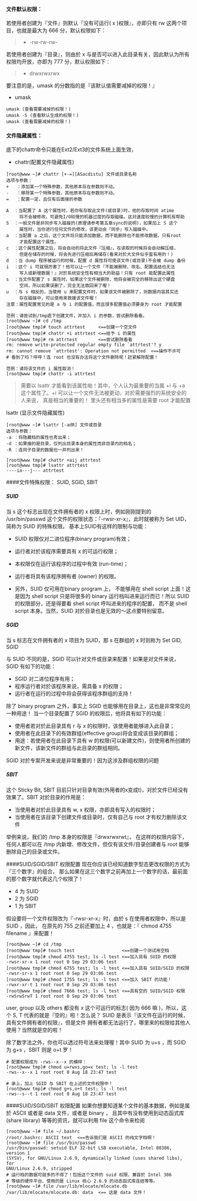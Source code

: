 ﻿#### 文件默认权限：
若使用者创建为『文件』则默认『没有可运行( x )权限』，亦即只有 rw 这两个项目，也就是最大为 666 分，默认权限如下：
>* -rw-rw-rw-

若使用者创建为『目录』，则由於 x 与是否可以进入此目录有关，因此默认为所有权限均开放，亦即为 777 分，默认权限如下：
>* drwxrwxrwx

要注意的是，umask 的分数指的是『该默认值需要减掉的权限！』

* umask
```
umask (查看需要减掉的权限！)
umask -S (查看默认生成的权限！)
umask (查看需要减掉的权限！)
```

#### 文件隐藏属性：
底下的chattr命令只能在Ext2/Ext3的文件系统上面生效，
* chattr(配置文件隐藏属性)
```
[root@www ~]# chattr [+-=][ASacdistu] 文件或目录名称
选项与参数：
+   ：添加某一个特殊参数，其他原本存在参数则不动。
-   ：移除某一个特殊参数，其他原本存在参数则不动。
=   ：配置一定，且仅有后面接的参数
 
A  ：当配置了 A 这个属性时，若你有存取此文件(或目录)时，他的存取时间 atime
     将不会被修改，可避免I/O较慢的机器过度的存取磁碟。这对速度较慢的计算机有帮助
S  ：一般文件是非同步写入磁碟的(原理请参考第五章sync的说明)，如果加上 S 这个
     属性时，当你进行任何文件的修改，该更动会『同步』写入磁碟中。
a  ：当配置 a 之后，这个文件将只能添加数据，而不能删除也不能修改数据，只有root 
     才能配置这个属性。 
c  ：这个属性配置之后，将会自动的将此文件『压缩』，在读取的时候将会自动解压缩，
     但是在储存的时候，将会先进行压缩后再储存(看来对於大文件似乎蛮有用的！)
d  ：当 dump 程序被运行的时候，配置 d 属性将可使该文件(或目录)不会被 dump 备份
i  ：这个 i 可就很厉害了！他可以让一个文件『不能被删除、改名、配置连结也无法
     写入或新增数据！』对於系统安全性有相当大的助益！只有 root 能配置此属性
s  ：当文件配置了 s 属性时，如果这个文件被删除，他将会被完全的移除出这个硬盘
     空间，所以如果误删了，完全无法救回来了喔！
u  ：与 s 相反的，当使用 u 来配置文件时，如果该文件被删除了，则数据内容其实还
     存在磁碟中，可以使用来救援该文件喔！
注意：属性配置常见的是 a 与 i 的配置值，而且很多配置值必须要身为 root 才能配置
 
范例：请尝试到/tmp底下创建文件，并加入 i 的参数，尝试删除看看。
[root@www ~]# cd /tmp
[root@www tmp]# touch attrtest     <==创建一个空文件
[root@www tmp]# chattr +i attrtest <==给予 i 的属性
[root@www tmp]# rm attrtest        <==尝试删除看看
rm: remove write-protected regular empty file `attrtest'? y
rm: cannot remove `attrtest': Operation not permitted  <==操作不许可
# 看到了吗？呼呼！连 root 也没有办法将这个文件删除呢！赶紧解除配置！
 
范例：请将该文件的 i 属性取消！
[root@www tmp]# chattr -i attrtest
```
>需要以 lsattr 才能看到该属性呦！其中，个人认为最重要的当属 +i 与 +a 这个属性了。+i 可以让一个文件无法被更动，对於需要强烈的系统安全的人来说， 真是相当的重要的！
里头还有相当多的属性是需要 root 才能配置

lsattr (显示文件隐藏属性)
```
[root@www ~]# lsattr [-adR] 文件或目录
选项与参数：
-a ：将隐藏档的属性也秀出来；
-d ：如果接的是目录，仅列出目录本身的属性而非目录内的档名；
-R ：连同子目录的数据也一并列出来！ 
 
[root@www tmp]# chattr +aij attrtest
[root@www tmp]# lsattr attrtest
----ia---j--- attrtest
```

####文件特殊权限： SUID, SGID, SBIT
##### SUID
当 s 这个标志出现在文件拥有者的 x 权限上时，例如刚刚提到的 /usr/bin/passwd 这个文件的权限状态：『-rwsr-xr-x』，此时就被称为 Set UID，简称为 SUID 的特殊权限。
基本上SUID有这样的限制与功能：

* SUID 权限仅对二进位程序(binary program)有效；
* 运行者对於该程序需要具有 x 的可运行权限；
* 本权限仅在运行该程序的过程中有效 (run-time)；
* 运行者将具有该程序拥有者 (owner) 的权限。


* 另外，SUID 仅可用在binary program 上， 不能够用在 shell script 上面！这是因为 shell script 只是将很多的 binary 运行档叫进来运行而已！所以 SUID 的权限部分，还是得要看 shell script 呼叫进来的程序的配置， 而不是 shell script 本身。当然，SUID 对於目录也是无效的～这点要特别留意。

##### SGID
当 s 标志在文件拥有者的 x 项目为 SUID，那 s 在群组的 x 时则称为 Set GID, SGID

与 SUID 不同的是，SGID 可以针对文件或目录来配置！如果是对文件来说， SGID 有如下的功能：
 
* SGID 对二进位程序有用；
* 程序运行者对於该程序来说，需具备 x 的权限；
* 运行者在运行的过程中将会获得该程序群组的支持！

除了 binary program 之外，事实上 SGID 也能够用在目录上，这也是非常常见的一种用途！ 当一个目录配置了 SGID 的权限后，他将具有如下的功能：

* 使用者若对於此目录具有 r 与 x 的权限时，该使用者能够进入此目录；
* 使用者在此目录下的有效群组(effective group)将会变成该目录的群组；
* 用途：若使用者在此目录下具有 w 的权限(可以新建文件)，则使用者所创建的新文件，该新文件的群组与此目录的群组相同。

SGID 对於专案开发来说是非常重要的！因为这涉及群组权限的问题

##### SBIT
这个 Sticky Bit, SBIT 目前只针对目录有效(外用者的x变成t)，对於文件已经没有效果了。SBIT 对於目录的作用是：

* 当使用者对於此目录具有 w, x 权限，亦即具有写入的权限时；
* 当使用者在该目录下创建文件或目录时，仅有自己与 root 才有权力删除该文件

举例来说，我们的 /tmp 本身的权限是『drwxrwxrwt』， 在这样的权限内容下，任何人都可以在 /tmp 内新增、修改文件，但仅有该文件/目录创建者与 root 能够删除自己的目录或文件。

####SUID/SGID/SBIT 权限配置
 现在你应该已经知道数字型态更改权限的方式为『三个数字』的组合， 那么如果在这三个数字之前再加上一个数字的话，最前面的那个数字就代表这几个权限了！

* 4 为 SUID
* 2 为 SGID
* 1 为 SBIT

假设要将一个文件权限改为『-rwsr-xr-x』时，由於 s 在使用者权限中，所以是 SUID ，因此， 在原先的 755 之前还要加上 4 ，也就是：『 chmod 4755 filename 』来配置！
```
[root@www ~]# cd /tmp
[root@www tmp]# touch test                  <==创建一个测试用空档
[root@www tmp]# chmod 4755 test; ls -l test <==加入具有 SUID 的权限
-rwsr-xr-x 1 root root 0 Sep 29 03:06 test
[root@www tmp]# chmod 6755 test; ls -l test <==加入具有 SUID/SGID 的权限
-rwsr-sr-x 1 root root 0 Sep 29 03:06 test
[root@www tmp]# chmod 1755 test; ls -l test <==加入 SBIT 的功能！
-rwxr-xr-t 1 root root 0 Sep 29 03:06 test
[root@www tmp]# chmod 7666 test; ls -l test <==具有空的 SUID/SGID 权限
-rwSrwSrwT 1 root root 0 Sep 29 03:06 test
```
user, group 以及 others 都没有 x 这个可运行的标志( 因为 666 嘛 )，所以，这个 S, T 代表的就是『空的』啦！怎么说？ SUID 是表示『该文件在运行的时候，具有文件拥有者的权限』，但是文件 拥有者都无法运行了，哪里来的权限给其他人使用？当然就是空的啦！

除了数字法之外，你也可以透过符号法来处理喔！其中 SUID 为 u+s ，而 SGID 为 g+s ，SBIT 则是 o+t 罗！
```
# 配置权限成为 -rws--x--x 的模样：
[root@www tmp]# chmod u=rwxs,go=x test; ls -l test
-rws--x--x 1 root root 0 Aug 18 23:47 test

# 承上，加上 SGID 与 SBIT 在上述的文件权限中！
[root@www tmp]# chmod g+s,o+t test; ls -l test
-rws--s--t 1 root root 0 Aug 18 23:47 test
```

####SUID/SGID/SBIT 权限配置
如果你想要知道某个文件的基本数据，例如是属於 ASCII 或者是 data 文件，或者是 binary ， 且其中有没有使用到动态函式库 (share library) 等等的资讯，就可以利用 file 这个命令来检阅
```
[root@www ~]# file ~/.bashrc
/root/.bashrc: ASCII text  <==告诉我们是 ASCII 的纯文字档啊！
[root@www ~]# file /usr/bin/passwd
/usr/bin/passwd: setuid ELF 32-bit LSB executable, Intel 80386, version 1 
(SYSV), for GNU/Linux 2.6.9, dynamically linked (uses shared libs), for 
GNU/Linux 2.6.9, stripped
# 运行档的数据可就多的不得了！包括这个文件的 suid 权限、兼容於 Intel 386
# 等级的硬件平台、使用的是 Linux 核心 2.6.9 的动态函式库连结等等。
[root@www ~]# file /var/lib/mlocate/mlocate.db
/var/lib/mlocate/mlocate.db: data  <== 这是 data 文件！
```